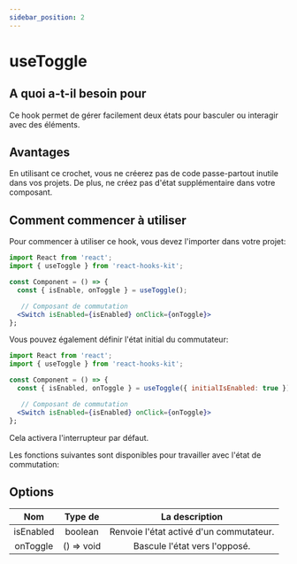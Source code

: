 ```yaml
---
sidebar_position: 2
---
```


# useToggle

## A quoi a-t-il besoin pour

Ce hook permet de gérer facilement deux états pour basculer ou interagir avec des éléments.

## Avantages

En utilisant ce crochet, vous ne créerez pas de code passe-partout inutile dans vos projets. De plus, ne créez pas d'état supplémentaire dans votre composant.

## Comment commencer à utiliser

Pour commencer à utiliser ce hook, vous devez l'importer dans votre projet:

```jsx
import React from 'react';
import { useToggle } from 'react-hooks-kit';

const Component = () => {
  const { isEnable, onToggle } = useToggle();

   // Composant de commutation
  <Switch isEnabled={isEnabled} onClick={onToggle}>
};
```

Vous pouvez également définir l'état initial du commutateur:

```jsx
import React from 'react';
import { useToggle } from 'react-hooks-kit';

const Component = () => {
  const { isEnabled, onToggle } = useToggle({ initialIsEnabled: true });

   // Composant de commutation
  <Switch isEnabled={isEnabled} onClick={onToggle}>
};
```

Cela activera l'interrupteur par défaut.

Les fonctions suivantes sont disponibles pour travailler avec l'état de commutation:

## Options

| Nom | Type de | La description |
| :---: | :---: | :---: |
| isEnabled | boolean | Renvoie l'état activé d'un commutateur. |
| onToggle | () => void | Bascule l'état vers l'opposé. |
